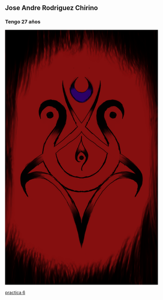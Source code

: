 ## Jose Andre Rodriguez Chirino

### Tengo 27 años

![me?](/docs/imgs/Immanis.png)

[practica 6](/docs/Practica6/index.html)

